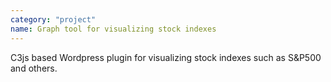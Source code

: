 ```yaml
---
category: "project"
name: Graph tool for visualizing stock indexes
---
```


C3js based Wordpress plugin for visualizing stock indexes such as S&P500 and others.
